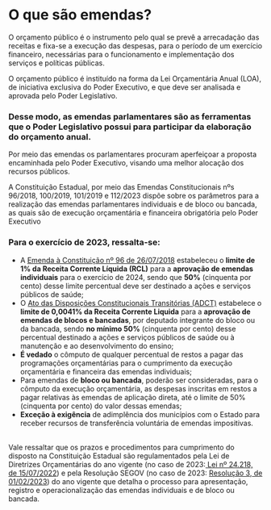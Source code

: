 # O que são emendas?

O orçamento público é o instrumento pelo qual se prevê a arrecadação das receitas e fixa-se a execução das despesas, para o período de um exercício financeiro, necessárias para o funcionamento e implementação dos serviços e políticas públicas.

O orçamento público é instituído na forma da Lei Orçamentária Anual (LOA), de iniciativa exclusiva do Poder Executivo, e que deve ser analisada e aprovada pelo Poder Legislativo.

### Desse modo, as **emendas parlamentares** são as ferramentas que o Poder Legislativo possui para participar da elaboração do orçamento anual.

Por meio das emendas os parlamentares procuram aperfeiçoar a proposta encaminhada pelo Poder Executivo, visando uma melhor alocação dos recursos públicos.

A Constituição Estadual, por meio das Emendas Constitucionais nºs 96/2018, 100/2019, 101/2019 e 112/2023 dispõe sobre os parâmetros para a realização das emendas parlamentares individuais e de bloco ou bancada, as quais são de execução orçamentária e financeira obrigatória pelo Poder Executivo

### Para o exercício de 2023, ressalta-se:

*  A [Emenda à Constituição nº 96 de 26/07/2018](https://www.almg.gov.br/legislacao-mineira/texto/EMC/96/2018/) estabeleceu o **limite de 1% da Receita Corrente Líquida (RCL)** para a **aprovação de emendas individuais** para o exercício de 2024, sendo que **50%** (cinquenta por cento) desse limite percentual deve ser destinado a ações e serviços públicos de saúde;
* O [Ato das Disposições Constitucionais Transitórias (ADCT)](https://www.almg.gov.br/legislacao-mineira/texto/EMC/96/2018/) estabelece o **limite de 0,0041% da Receita Corrente Liquida** para a **aprovação de emendas de blocos e bancadas**, por deputado integrante do bloco ou da bancada, sendo **no mínimo 50%** (cinquenta por cento) desse percentual destinado a ações e serviços públicos de saúde ou à manutenção e ao desenvolvimento do ensino;
* **É vedado** o cômputo de qualquer percentual de restos a pagar das programações orçamentárias para o cumprimento da execução orçamentária e financeira das emendas individuais;
* Para emendas de **bloco ou bancada**, poderão ser consideradas, para o cômputo da execução orçamentária, as despesas inscritas em restos a pagar relativas às emendas de aplicação direta, até o limite de 50% (cinquenta por cento) do valor dessas emendas;
* **Exceção à exigência** de adimplência dos municípios com o Estado para receber recursos de transferência voluntária de emendas impositivas.

\
Vale ressaltar que  os prazos e procedimentos para cumprimento do disposto na Constituição Estadual são regulamentados pela Lei de Diretrizes Orçamentárias do ano vigente (no caso de 2023:[ Lei nº 24.218, de 15/07/2022](https://www.almg.gov.br/legislacao-mineira/texto/LEI/24218/2022/)) e pela Resolução SEGOV (no caso de 2023:  [Resolução 3, de 01/02/2023](http://www.pesquisalegislativa.mg.gov.br/LegislacaoCompleta.aspx?cod=203662\&marc=)) do ano vigente que detalha o processo para apresentação, registro e operacionalização das emendas individuais e de bloco ou bancada.
